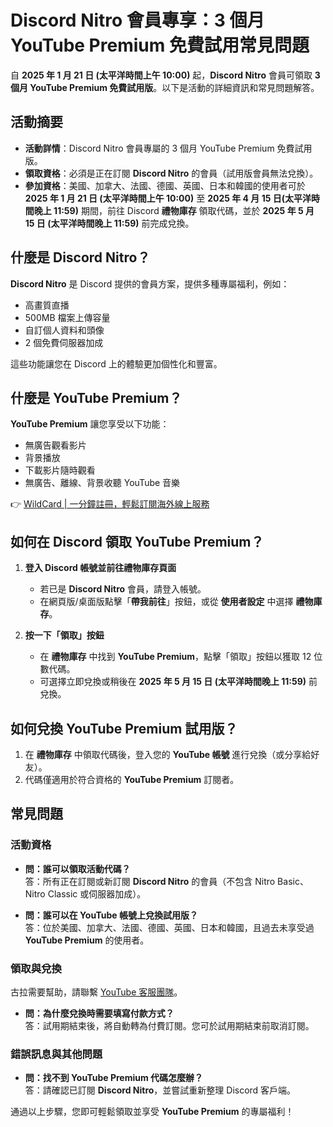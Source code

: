 # Discord Nitro 會員專享：3 個月 YouTube Premium 免費試用常見問題

自 **2025 年 1 月 21 日 (太平洋時間上午 10:00)** 起，**Discord Nitro** 會員可領取 **3 個月 YouTube Premium 免費試用版**。以下是活動的詳細資訊和常見問題解答。

## 活動摘要

- **活動詳情**：Discord Nitro 會員專屬的 3 個月 YouTube Premium 免費試用版。
- **領取資格**：必須是正在訂閱 **Discord Nitro** 的會員（試用版會員無法兌換）。
- **參加資格**：美國、加拿大、法國、德國、英國、日本和韓國的使用者可於 **2025 年 1 月 21 日 (太平洋時間上午 10:00)** 至 **2025 年 4 月 15 日(太平洋時間晚上 11:59)** 期間，前往 Discord **禮物庫存** 領取代碼，並於 **2025 年 5 月 15 日 (太平洋時間晚上 11:59)** 前完成兌換。

## 什麼是 Discord Nitro？

**Discord Nitro** 是 Discord 提供的會員方案，提供多種專屬福利，例如：

- 高畫質直播
- 500MB 檔案上傳容量
- 自訂個人資料和頭像
- 2 個免費伺服器加成

這些功能讓您在 Discord 上的體驗更加個性化和豐富。

## 什麼是 YouTube Premium？

**YouTube Premium** 讓您享受以下功能：

- 無廣告觀看影片
- 背景播放
- 下載影片隨時觀看
- 無廣告、離線、背景收聽 YouTube 音樂

👉 [WildCard | 一分鐘註冊，輕鬆訂閱海外線上服務](https://bbtdd.com/WildCard)

## 如何在 Discord 領取 YouTube Premium？

1. **登入 Discord 帳號並前往禮物庫存頁面**  
   - 若已是 **Discord Nitro** 會員，請登入帳號。
   - 在網頁版/桌面版點擊「**帶我前往**」按鈕，或從 **使用者設定** 中選擇 **禮物庫存**。

2. **按一下「領取」按鈕**  
   - 在 **禮物庫存** 中找到 **YouTube Premium**，點擊「領取」按鈕以獲取 12 位數代碼。
   - 可選擇立即兌換或稍後在 **2025 年 5 月 15 日 (太平洋時間晚上 11:59)** 前兌換。

## 如何兌換 YouTube Premium 試用版？

1. 在 **禮物庫存** 中領取代碼後，登入您的 **YouTube 帳號** 進行兌換（或分享給好友）。
2. 代碼僅適用於符合資格的 **YouTube Premium** 訂閱者。

## 常見問題

### 活動資格

- **問：誰可以領取活動代碼？**  
  答：所有正在訂閱或新訂閱 **Discord Nitro** 的會員（不包含 Nitro Basic、Nitro Classic 或伺服器加成）。
  
- **問：誰可以在 YouTube 帳號上兌換試用版？**  
  答：位於美國、加拿大、法國、德國、英國、日本和韓國，且過去未享受過 **YouTube Premium** 的使用者。

### 領取與兌換

古拉需要幫助，請聯繫 [YouTube 客服團隊](https://support.google.com/youtube/topic/12155486?hl=en&amp;ref_topic=9257430&amp;sjid=1779495595095819902-NC)。

- **問：為什麼兌換時需要填寫付款方式？**  
  答：試用期結束後，將自動轉為付費訂閱。您可於試用期結束前取消訂閱。

### 錯誤訊息與其他問題

- **問：找不到 YouTube Premium 代碼怎麼辦？**  
  答：請確認已訂閱 **Discord Nitro**，並嘗試重新整理 Discord 客戶端。

通過以上步驟，您即可輕鬆領取並享受 **YouTube Premium** 的專屬福利！